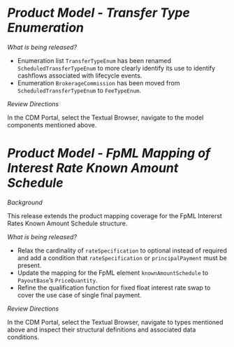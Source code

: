 # *Product Model - Transfer Type Enumeration*

_What is being released?_

* Enumeration list `TransferTypeEnum` has been renamed `ScheduledTransferTypeEnum` to more clearly identify its use to identify cashflows associated with lifecycle events.
* Enumeration `BrokerageCommission` has been moved from `ScheduledTransferTypeEnum` to `FeeTypeEnum`.

_Review Directions_

In the CDM Portal, select the Textual Browser, navigate to the model components mentioned above.

# *Product Model - FpML Mapping of Interest Rate Known Amount Schedule*

_Background_

This release extends the product mapping coverage for the FpML Intererst Rates Known Amount Schedule structure.

_What is being released?_

* Relax the cardinality of `rateSpecification` to optional instead of required and add a condition that `rateSpecification` or `principalPayment` must be present.
* Update the mapping for the FpML element `knownAmountSchedule` to `PayoutBase`’s `PriceQuantity`.
* Refine the qualification function for fixed float interest rate swap to cover the use case of single final payment.

_Review Directions_

In the CDM Portal, select the Textual Browser, navigate to types mentioned above and inspect their structural definitions and associated data conditions.
